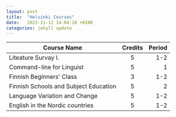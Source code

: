 ```yaml
---
layout: post
title:  "Helsinki Courses"
date:   2022-11-12 14:04:18 +0100
categories: jekyll update
---
```






| Course Name                           | Credits | Period  |
| ------------------------------------- |:-------:| -------:|
| Liteature Survay I.                   | 5       | 1-2     |
| Command-line for Linguist             | 5       | 1       |
| Finnish Beginners' Class              | 3       | 1-2     |
| Finnish Schools and Subject Education | 5       | 2       |
| Language Variation and Change         | 5       | 1-2     |
| English in the Nordic countries       | 5       | 1-2     |
